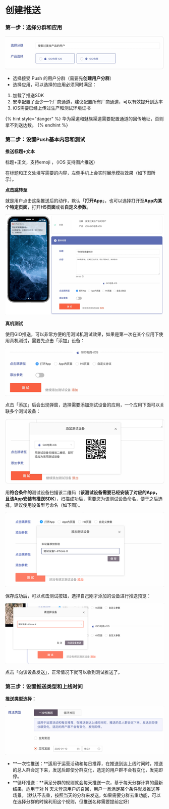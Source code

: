# 创建推送

### 第一步：选择分群和应用

![](../../../.gitbook/assets/image%20%28270%29.png)

* 选择接受 Push 的用户分群（需要先**创建用户分群**）
* 选择应用，可以选择的应用必须同时满足：

1. 加载了推送SDK
2. 安卓配置了至少一个厂商通道，建议配置所有厂商通道，可以有效提升到达率
3. iOS需要已经上传过生产和测试环境证书

{% hint style="danger" %}
华为渠道和魅族渠道需要配置通道的回传地址，否则拿不到送达数。
{% endhint %}

### 第二步：设置Push基本内容和测试

**推送标题+文本**

标题+正文，支持emoji ，（iOS  支持图片推送）

在标题和正文处填写需要的内容，左侧手机上会实时展示模拟效果（如下图所示）。

**点击跳转至**

就是用户点击这条推送后的动作，默认「**打开App**」，也可以选择打开至**App内某个特定页面**，打开**H5页面**或者**自定义参数**。

![](../../../.gitbook/assets/image%20%28264%29.png)

**真机测试**

使用GIO推送，可以非常方便的用测试机测试效果，如果是第一次在某个应用下使用真机测试，需要先点击「添加」设备：

![](../../../.gitbook/assets/image%20%28267%29.png)

点击「添加」后会出现弹窗，选择需要添加测试设备的应用，一个应用下面可以关联多个测试设备：

![](../../../.gitbook/assets/image%20%28269%29.png)

用**符合条件的**测试设备扫描该二维码（**该测试设备需要已经安装了对应的App，且该App安装有推送SDK**），扫描成功后，需要您为该测试设备命名，便于之后选择，建议使用设备型号命名（如下图）。

![](../../../.gitbook/assets/image%20%28266%29.png)

保存成功后，可以点击测试按钮，选择自己刚才添加的设备进行推送预览：

![](../../../.gitbook/assets/image%20%28265%29.png)

点击「向该设备发送」，正常情况下就可以收到测试推送了。

### 第三步：设置推送类型和上线时间

**推送类型选择：**

![](../../../.gitbook/assets/image%20%28271%29.png)

* **一次性推送：**适用于运营活动和每日推荐，在推送到达上线时间时，推送的总人群会定下来，发送后即使分群变化，选定的用户群不会有变化，发完即停。
* **循环推送：**满足分群的规则就会每天推送一次，基于每天分群计算的最新结果，适用于对 N 天未登录用户的召回，用户一旦满足某个条件就发推送等场景。（默认不去重，按照当天的分群来发送，如果需要分群去重功能，可以在选择分群的时候利用这个规则，但推送名称需要提前定好）

